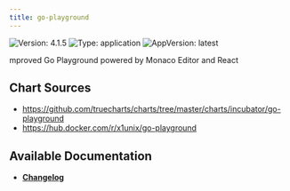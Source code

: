 ```yaml
---
title: go-playground
---
```


![Version: 4.1.5](https://img.shields.io/badge/Version-4.1.5-informational?style=flat-square) ![Type: application](https://img.shields.io/badge/Type-application-informational?style=flat-square) ![AppVersion: latest](https://img.shields.io/badge/AppVersion-latest-informational?style=flat-square)

mproved Go Playground powered by Monaco Editor and React

## Chart Sources

- https://github.com/truecharts/charts/tree/master/charts/incubator/go-playground
- https://hub.docker.com/r/x1unix/go-playground

## Available Documentation

- [**Changelog**](./CHANGELOG.md)
